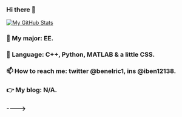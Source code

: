 ### Hi there 👋
[![My GitHub Stats](https://github-readme-stats.vercel.app/api?username=Ben-Elric)]()
### 🤔 My major: EE.
### 🌱 Language: C++, Python, MATLAB & a little CSS.
### 📫 How to reach me: twitter @benelric1, ins @iben12138.
### 👉 My blog: N/A.
### ---->
